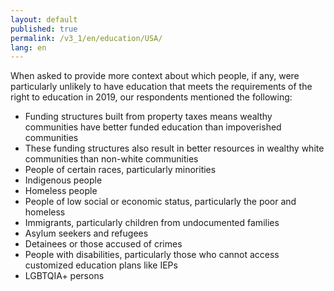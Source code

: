 ```yaml
---
layout: default
published: true
permalink: /v3_1/en/education/USA/
lang: en
---
```


When asked to provide more context about which people, if any, were particularly unlikely to have education that meets the requirements of the right to education in 2019, our respondents mentioned the following:

- Funding structures built from property taxes means wealthy communities have better funded education than impoverished communities 
- These funding structures also result in better resources in wealthy white communities than non-white communities  
- People of certain races, particularly minorities  
- Indigenous people 
- Homeless people  
- People of low social or economic status, particularly the poor and homeless  
- Immigrants, particularly children from undocumented families  
- Asylum seekers and refugees  
- Detainees or those accused of crimes  
- People with disabilities, particularly those who cannot access customized education plans like IEPs 
- LGBTQIA+ persons  

 
